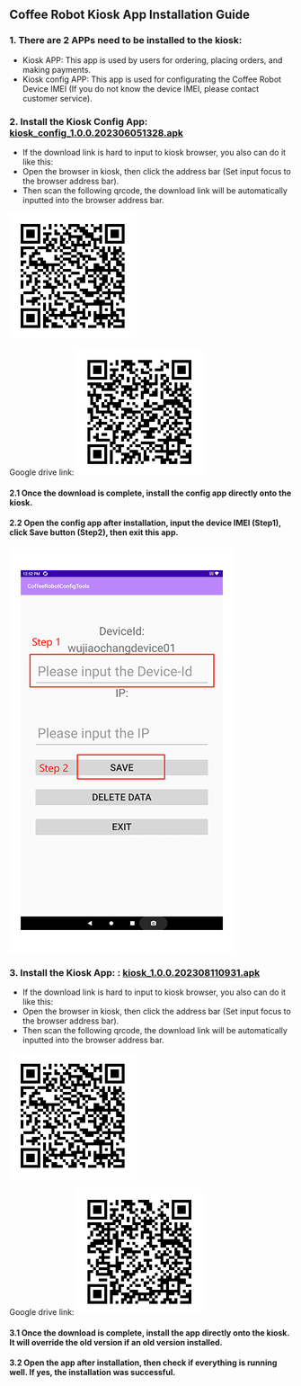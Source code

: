## Coffee Robot Kiosk App Installation Guide

### 1. There are 2 APPs need to be installed to the kiosk:
- Kiosk APP: This app is used by users for ordering, placing orders, and making payments.
- Kiosk config APP: This app is used for configurating the Coffee Robot Device IMEI (If you do not know the device IMEI, please contact customer service).

### 2. Install the Kiosk Config App: [kiosk_config_1.0.0.202306051328.apk](https://raw.githubusercontent.com/HestiaTeam/Docs/main/Kiosk/Files/config_1.0.0.202306051328.apk)

- If the download link is hard to input to kiosk browser, you also can do it like this:
- Open the browser in kiosk, then click the address bar (Set input focus to the browser address bar).
- Then scan the following qrcode, the download link will be automatically inputted into the browser address bar.

![](../Files/kiosk_config_1.0.0.202306051328.png)

Google drive link:
![](../Files/config_in_google_drive.png)

#### 2.1 Once the download is complete, install the config app directly onto the kiosk.
#### 2.2 Open the config app after installation, input the device IMEI (Step1), click Save button (Step2), then exit this app.

![](../Files/0.tips.png)

### 3. Install the Kiosk App: : [kiosk_1.0.0.202308110931.apk](https://raw.githubusercontent.com/HestiaTeam/Docs/main/Kiosk/Files/app.1.0.0.202308110931.apk)

- If the download link is hard to input to kiosk browser, you also can do it like this:
- Open the browser in kiosk, then click the address bar (Set input focus to the browser address bar).
- Then scan the following qrcode, the download link will be automatically inputted into the browser address bar.

![](../Files/kiosk_1.0.0.202308110931.png)

Google drive link:
![](../Files/app_in_google_drive.png)

#### 3.1 Once the download is complete, install the app directly onto the kiosk. It will override the old version if an old version installed.
#### 3.2 Open the app after installation, then check if everything is running well. If yes, the installation was successful.
